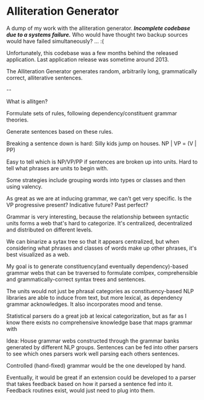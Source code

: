 # Alliteration Generator

A dump of my work with the alliteration generator.  _**Incomplete codebase due to a systems failure.**_  Who would have thought two backup sources would have failed simultaneously? ... :(

Unfortunately, this codebase was a few months behind the released application.  Last application release was sometime around 2013.

The Alliteration Generator generates random, arbitrarily long, grammatically correct, alliterative sentences.

--

What is allitgen?

Formulate sets of rules, following dependency/constituent grammar theories.

Generate sentences based on these rules.

Breaking a sentence down is hard:  Silly kids jump on houses.  NP | VP = (V | PP)

Easy to tell which is NP/VP/PP if sentences are broken up into units.  Hard to tell what phrases are units to begin with.

Some strategies include grouping words into types or classes and then using valency.

As great as we are at inducing grammar, we can't get very specific.  Is the VP progressive present?  Indicative future?  Past perfect?

Grammar is very interesting, because the relationship between syntactic units forms a web that's hard to categorize.  It's centralized, decentralized and distributed on different levels.

We can binarize a sytax tree so that it appears centralized, but when considering what phrases and classes of words make up other phrases, it's best visualized as a web.

My goal is to generate constituency(and eventually dependency)-based grammar webs that can be traversed to formulate comlpex, comprehensible and grammatically-correct syntax trees and sentences.

The units would not just be phrasal categories as constituency-based NLP libraries are able to induce from text, but more lexical, as dependency grammar acknowledges.  It also incorporates mood and tense.

Statistical parsers do a great job at lexical categorization, but as far as I know there exists no comprehensive knowledge base that maps grammar with


Idea:
House grammar webs constructed through the grammar banks generated by different NLP groups.  Sentences can be fed into other parsers to see which ones parsers work well parsing each others sentences.

Controlled (hand-fixed) grammar would be the one developed by hand.

Eventually, it would be great if an extension could be developed to a parser that takes feedback based on how it parsed a sentence fed into it.  Feedback routines exist, would just need to plug into them.
